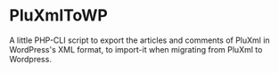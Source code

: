 PluXmlToWP
==========

A little PHP-CLI script to export the articles and comments of PluXml in WordPress's XML format, to import-it when migrating from PluXml to Wordpress.